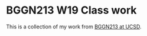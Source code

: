 # BGGN213 W19 Class work

This is a collection of my work from [BGGN213 at UCSD](https://bioboot.github.io/bggn213_W19/).
